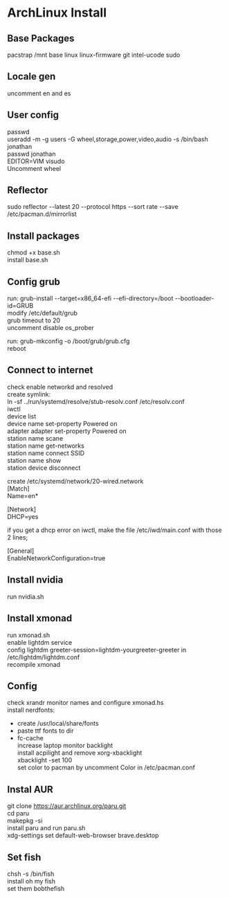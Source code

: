 # ArchLinux Install
## Base Packages
pacstrap /mnt base linux linux-firmware git intel-ucode sudo
## Locale gen
uncomment en and es
## User config
passwd  
useradd -m -g users -G wheel,storage,power,video,audio -s /bin/bash jonathan  
passwd jonathan  
EDITOR=VIM visudo  
Uncomment wheel  
## Reflector
sudo reflector --latest 20 --protocol https --sort rate --save /etc/pacman.d/mirrorlist
## Install packages

chmod +x base.sh  
install base.sh

## Config grub

run: grub-install --target=x86_64-efi --efi-directory=/boot --bootloader-id=GRUB  
modify /etc/default/grub  
grub timeout to 20  
uncomment disable os_prober  

run: grub-mkconfig -o /boot/grub/grub.cfg  
reboot

## Connect to internet

check enable networkd and resolved  
create symlink:  
ln -sf ../run/systemd/resolve/stub-resolv.conf /etc/resolv.conf  
iwctl  
device list  
device name set-property Powered on  
adapter adapter set-property Powered on  
station name scane  
station name get-networks  
station name connect SSID  
station name show  
station device disconnect  

create /etc/systemd/network/20-wired.network  
[Match]  
Name=en*  

[Network]  
DHCP=yes  

if you get a dhcp error on iwctl, make the file /etc/iwd/main.conf with those 2 lines;  

[General]  
EnableNetworkConfiguration=true  

## Install nvidia
run nvidia.sh

## Install xmonad

run xmonad.sh  
enable lightdm service  
config lightdm greeter-session=lightdm-yourgreeter-greeter in /etc/lightdm/lightdm.conf  
recompile xmonad  

## Config

check xrandr monitor names and configure xmonad.hs  
install nerdfonts:  
- create /usr/local/share/fonts  
- paste ttf fonts to dir  
- fc-cache  
increase laptop monitor backlight  
install acpilight and remove xorg-xbacklight  
xbacklight -set 100  
set color to pacman by uncomment Color in /etc/pacman.conf  

## Instal AUR

git clone https://aur.archlinux.org/paru.git  
cd paru  
makepkg -si  
install paru and run paru.sh  
xdg-settings set default-web-browser brave.desktop  

## Set fish

chsh -s /bin/fish  
install oh my fish  
set them bobthefish  




